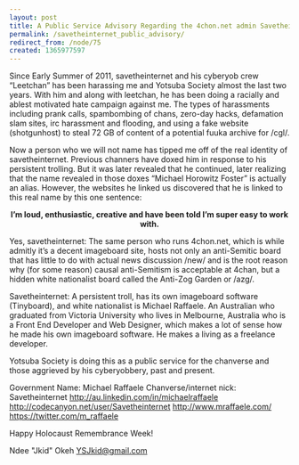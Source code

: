 ```yaml
---
layout: post
title: A Public Service Advisory Regarding the 4chon.net admin Savetheinternet
permalink: /savetheinternet_public_advisory/
redirect_from: /node/75
created: 1365977597
---
```

Since Early Summer of 2011, savetheinternet and his cyberyob crew “Leetchan” has been harassing me and Yotsuba Society almost the last two years. With him and along with leetchan, he has been doing a racially and ablest motivated hate campaign against me. The types of harassments including prank calls, spambombing of chans, zero-day hacks, defamation slam sites, irc harassment and flooding, and using a fake website (shotgunhost) to steal 72 GB of content of a potential fuuka archive for /cgl/.

Now a person who we will not name has tipped me off of the real identity of savetheinternet. Previous channers have doxed him in response to his persistent trolling. But it was later revealed that he continued, later realizing that the name revealed in those doxes “Michael Horowitz Foster” is actually an alias. However, the websites he linked us discovered that he is linked to this real name by this one sentence:

<center><b>I’m loud, enthusiastic, creative and have been told I’m super easy to work with.</center></b>

Yes, savetheinternet: The same person who runs 4chon.net, which is while admitly it’s a decent imageboard site, hosts not only an anti-Semitic board that has little to do with actual news discussion /new/ and is the root reason why (for some reason) causal anti-Semitism is acceptable at 4chan, but a hidden white nationalist board called the Anti-Zog Garden or /azg/. 

Savetheinternet: A persistent troll, has its own imageboard software (Tinyboard), and white nationalist is Michael Raffaele. An Australian who graduated from Victoria University who lives in Melbourne, Australia who is a Front End Developer and Web Designer, which makes a lot of sense how he made his own imageboard software. He makes a living as a freelance developer.

Yotsuba Society is doing this as a public service for the chanverse and those aggrieved by his cyberyobbery, past and present.

Government Name: Michael Raffaele
Chanverse/internet nick: Savetheinternet 
http://au.linkedin.com/in/michaelraffaele
http://codecanyon.net/user/Savetheinternet
http://www.mraffaele.com/
https://twitter.com/m_raffaele

Happy Holocaust Remembrance Week!

Ndee "Jkid" Okeh
YSJkid@gmail.com
